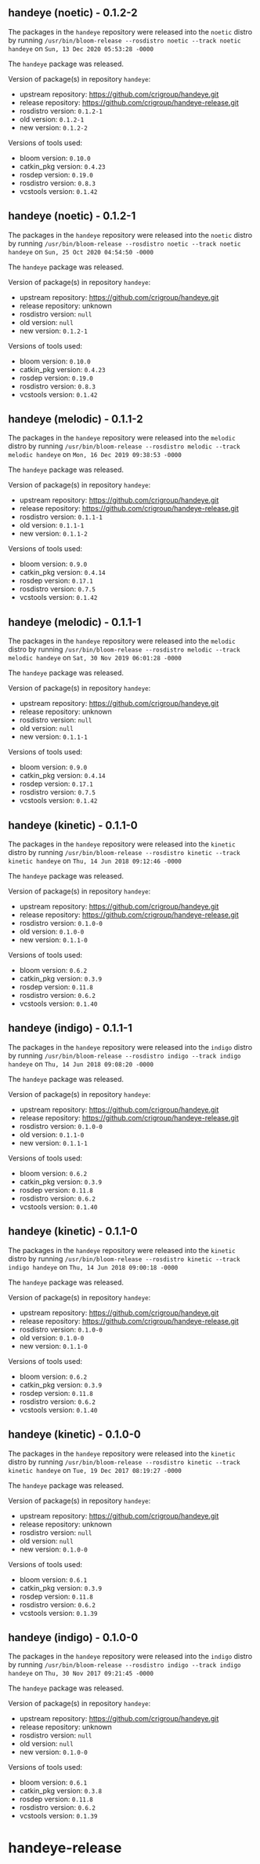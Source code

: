 ## handeye (noetic) - 0.1.2-2

The packages in the `handeye` repository were released into the `noetic` distro by running `/usr/bin/bloom-release --rosdistro noetic --track noetic handeye` on `Sun, 13 Dec 2020 05:53:28 -0000`

The `handeye` package was released.

Version of package(s) in repository `handeye`:

- upstream repository: https://github.com/crigroup/handeye.git
- release repository: https://github.com/crigroup/handeye-release.git
- rosdistro version: `0.1.2-1`
- old version: `0.1.2-1`
- new version: `0.1.2-2`

Versions of tools used:

- bloom version: `0.10.0`
- catkin_pkg version: `0.4.23`
- rosdep version: `0.19.0`
- rosdistro version: `0.8.3`
- vcstools version: `0.1.42`


## handeye (noetic) - 0.1.2-1

The packages in the `handeye` repository were released into the `noetic` distro by running `/usr/bin/bloom-release --rosdistro noetic --track noetic handeye` on `Sun, 25 Oct 2020 04:54:50 -0000`

The `handeye` package was released.

Version of package(s) in repository `handeye`:

- upstream repository: https://github.com/crigroup/handeye.git
- release repository: unknown
- rosdistro version: `null`
- old version: `null`
- new version: `0.1.2-1`

Versions of tools used:

- bloom version: `0.10.0`
- catkin_pkg version: `0.4.23`
- rosdep version: `0.19.0`
- rosdistro version: `0.8.3`
- vcstools version: `0.1.42`


## handeye (melodic) - 0.1.1-2

The packages in the `handeye` repository were released into the `melodic` distro by running `/usr/bin/bloom-release --rosdistro melodic --track melodic handeye` on `Mon, 16 Dec 2019 09:38:53 -0000`

The `handeye` package was released.

Version of package(s) in repository `handeye`:

- upstream repository: https://github.com/crigroup/handeye.git
- release repository: https://github.com/crigroup/handeye-release.git
- rosdistro version: `0.1.1-1`
- old version: `0.1.1-1`
- new version: `0.1.1-2`

Versions of tools used:

- bloom version: `0.9.0`
- catkin_pkg version: `0.4.14`
- rosdep version: `0.17.1`
- rosdistro version: `0.7.5`
- vcstools version: `0.1.42`


## handeye (melodic) - 0.1.1-1

The packages in the `handeye` repository were released into the `melodic` distro by running `/usr/bin/bloom-release --rosdistro melodic --track melodic handeye` on `Sat, 30 Nov 2019 06:01:28 -0000`

The `handeye` package was released.

Version of package(s) in repository `handeye`:

- upstream repository: https://github.com/crigroup/handeye.git
- release repository: unknown
- rosdistro version: `null`
- old version: `null`
- new version: `0.1.1-1`

Versions of tools used:

- bloom version: `0.9.0`
- catkin_pkg version: `0.4.14`
- rosdep version: `0.17.1`
- rosdistro version: `0.7.5`
- vcstools version: `0.1.42`


## handeye (kinetic) - 0.1.1-0

The packages in the `handeye` repository were released into the `kinetic` distro by running `/usr/bin/bloom-release --rosdistro kinetic --track kinetic handeye` on `Thu, 14 Jun 2018 09:12:46 -0000`

The `handeye` package was released.

Version of package(s) in repository `handeye`:

- upstream repository: https://github.com/crigroup/handeye.git
- release repository: https://github.com/crigroup/handeye-release.git
- rosdistro version: `0.1.0-0`
- old version: `0.1.0-0`
- new version: `0.1.1-0`

Versions of tools used:

- bloom version: `0.6.2`
- catkin_pkg version: `0.3.9`
- rosdep version: `0.11.8`
- rosdistro version: `0.6.2`
- vcstools version: `0.1.40`


## handeye (indigo) - 0.1.1-1

The packages in the `handeye` repository were released into the `indigo` distro by running `/usr/bin/bloom-release --rosdistro indigo --track indigo handeye` on `Thu, 14 Jun 2018 09:08:20 -0000`

The `handeye` package was released.

Version of package(s) in repository `handeye`:

- upstream repository: https://github.com/crigroup/handeye.git
- release repository: https://github.com/crigroup/handeye-release.git
- rosdistro version: `0.1.0-0`
- old version: `0.1.1-0`
- new version: `0.1.1-1`

Versions of tools used:

- bloom version: `0.6.2`
- catkin_pkg version: `0.3.9`
- rosdep version: `0.11.8`
- rosdistro version: `0.6.2`
- vcstools version: `0.1.40`


## handeye (kinetic) - 0.1.1-0

The packages in the `handeye` repository were released into the `kinetic` distro by running `/usr/bin/bloom-release --rosdistro kinetic --track indigo handeye` on `Thu, 14 Jun 2018 09:00:18 -0000`

The `handeye` package was released.

Version of package(s) in repository `handeye`:

- upstream repository: https://github.com/crigroup/handeye.git
- release repository: https://github.com/crigroup/handeye-release.git
- rosdistro version: `0.1.0-0`
- old version: `0.1.0-0`
- new version: `0.1.1-0`

Versions of tools used:

- bloom version: `0.6.2`
- catkin_pkg version: `0.3.9`
- rosdep version: `0.11.8`
- rosdistro version: `0.6.2`
- vcstools version: `0.1.40`


## handeye (kinetic) - 0.1.0-0

The packages in the `handeye` repository were released into the `kinetic` distro by running `/usr/bin/bloom-release --rosdistro kinetic --track kinetic handeye` on `Tue, 19 Dec 2017 08:19:27 -0000`

The `handeye` package was released.

Version of package(s) in repository `handeye`:

- upstream repository: https://github.com/crigroup/handeye.git
- release repository: unknown
- rosdistro version: `null`
- old version: `null`
- new version: `0.1.0-0`

Versions of tools used:

- bloom version: `0.6.1`
- catkin_pkg version: `0.3.9`
- rosdep version: `0.11.8`
- rosdistro version: `0.6.2`
- vcstools version: `0.1.39`


## handeye (indigo) - 0.1.0-0

The packages in the `handeye` repository were released into the `indigo` distro by running `/usr/bin/bloom-release --rosdistro indigo --track indigo handeye` on `Thu, 30 Nov 2017 09:21:45 -0000`

The `handeye` package was released.

Version of package(s) in repository `handeye`:

- upstream repository: https://github.com/crigroup/handeye.git
- release repository: unknown
- rosdistro version: `null`
- old version: `null`
- new version: `0.1.0-0`

Versions of tools used:

- bloom version: `0.6.1`
- catkin_pkg version: `0.3.8`
- rosdep version: `0.11.8`
- rosdistro version: `0.6.2`
- vcstools version: `0.1.39`


# handeye-release